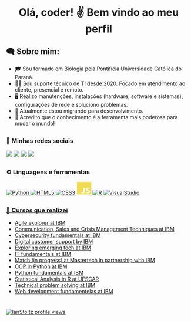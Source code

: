 <h1 align="center">Olá, coder! ✌️ Bem vindo ao meu perfil</h1>
<h2 align="left">🗨 Sobre mim:</h2>

 - 🎓 Sou formado em Biologia pela Pontifícia Universidade Católica do Paraná.
 - 👨‍💻 Sou suporte técnico de TI desde 2020. Focado em atendimento ao cliente, presencial e remoto.
 - 🖥️ Realizo manutenções, instalações (hardware, software e sistemas), configurações de rede e soluciono problemas.
 - 🌱 Atualmente estou migrando para desenvolvimento.
 - 💬 Acredito que o conhecimento é a ferramenta mais poderosa para mudar o mundo!

## <h3 align = "left">📱 Minhas redes sociais</h3> 
<div align = "left">
 <a href="https://www.linkedin.com/in/ianrstoltz098/" target="_blank"><img src="https://img.shields.io/badge/-LinkedIn-%230077B5?style=for-the-badge&logo=linkedin&logoColor=white" target="_blank"></a>
 <a href="https://www.instagram.com/irs.music/" target="_blank"><img src="https://img.shields.io/badge/-Instagram-%23E4405F?style=for-the-badge&logo=instagram&logoColor=white" target="_blank"></a>
 <a href="https://discordapp.com/users/technic.ian" target="_blank"><img src="https://img.shields.io/badge/Discord-7289DA?style=for-the-badge&logo=discord&logoColor=white" target="_blank"></a> 
   <a href = "mailto:ian.rstoltz@gmail.com"><img src="https://img.shields.io/badge/-Gmail-%23333?style=for-the-badge&logo=gmail&logoColor=white" target="_blank"></a>
</div>

## <h3 align="left"> ⚙️ Linguagens e ferramentas </h3>
<p align="left"> 
 <a href="https://www.python.org" target="_blank" rel="noreferrer"> 
  <img src="https://cdn.jsdelivr.net/gh/devicons/devicon/icons/python/python-original.svg" alt="Python" width="40" height="40"/> </a> 
 <a href="https://www.w3.org/html/" target="_blank" rel="noreferrer"> 
  <img src="https://cdn.jsdelivr.net/gh/devicons/devicon/icons/html5/html5-plain-wordmark.svg" alt="HTML5" width="40" height="40"/> 
  <img src="https://cdn.jsdelivr.net/gh/devicons/devicon/icons/css3/css3-plain-wordmark.svg" alt="CSS3" width="40" height="40"/>
 <a href="https://developer.mozilla.org/en-US/docs/Web/JavaScript" target="_blank" rel="noreferrer"> <img alt="JavaScript" height="35" width="40" src="https://raw.githubusercontent.com/devicons/devicon/master/icons/javascript/javascript-plain.svg">
 <a href="https://www.r-project.org/" target="_blank" rel="noreferrer"> 
  <img src="https://cdn.jsdelivr.net/gh/devicons/devicon/icons/r/r-original.svg" alt="R" width="40" height="40"/>
 <a href="https://code.visualstudio.com/" target="_blank" rel="noreferrer">
  <img src="https://cdn.jsdelivr.net/gh/devicons/devicon/icons/visualstudio/visualstudio-plain.svg" alt="VisualStudio" width="40" height="35" />

## <h3 align="left"> 📝 Cursos que realizei </h3>
 - Agile explorer at IBM
 - Communication, Sales and Crisis Management Techniques at IBM
 - Cybersecurity fundamentals at IBM
 - Digital customer support by IBM
 - Exploring emerging tech at IBM
 - IT fundamentals at IBM
 - Match (in progress) at Mastertech in partnership with IBM
 - OOP in Python at IBM
 - Python fundamentals at IBM
 - Statistical Analysis in R at UFSCAR
 - Technical problem solving at IBM
 - Web development fundamentelas at IBM

#
<p align="left"> <img src="https://komarev.com/ghpvc/?username=IanStoltz&label=Profile%20views&color=0e75b6&style=flat" alt="IanStoltz profile views" /> </p>

